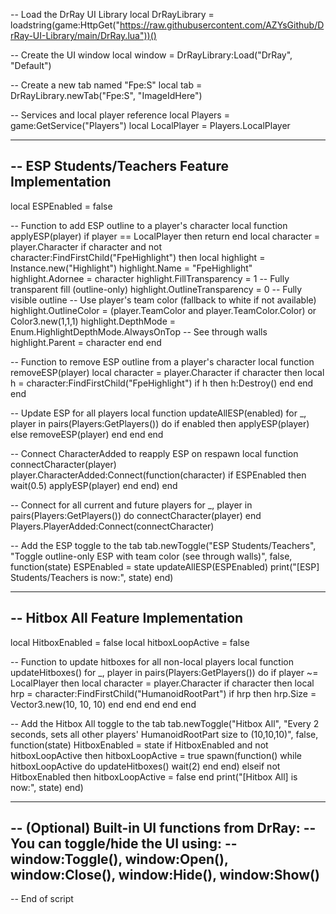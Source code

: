 -- Load the DrRay UI Library
local DrRayLibrary = loadstring(game:HttpGet("https://raw.githubusercontent.com/AZYsGithub/DrRay-UI-Library/main/DrRay.lua"))()

-- Create the UI window
local window = DrRayLibrary:Load("DrRay", "Default")

-- Create a new tab named "Fpe:S"
local tab = DrRayLibrary.newTab("Fpe:S", "ImageIdHere")

-- Services and local player reference
local Players = game:GetService("Players")
local LocalPlayer = Players.LocalPlayer

------------------------------------------------
-- ESP Students/Teachers Feature Implementation
------------------------------------------------
local ESPEnabled = false

-- Function to add ESP outline to a player's character
local function applyESP(player)
	if player == LocalPlayer then return end
	local character = player.Character
	if character and not character:FindFirstChild("FpeHighlight") then
		local highlight = Instance.new("Highlight")
		highlight.Name = "FpeHighlight"
		highlight.Adornee = character
		highlight.FillTransparency = 1       -- Fully transparent fill (outline-only)
		highlight.OutlineTransparency = 0    -- Fully visible outline
		-- Use player's team color (fallback to white if not available)
		highlight.OutlineColor = (player.TeamColor and player.TeamColor.Color) or Color3.new(1,1,1)
		highlight.DepthMode = Enum.HighlightDepthMode.AlwaysOnTop -- See through walls
		highlight.Parent = character
	end
end

-- Function to remove ESP outline from a player's character
local function removeESP(player)
	local character = player.Character
	if character then
		local h = character:FindFirstChild("FpeHighlight")
		if h then
			h:Destroy()
		end
	end
end

-- Update ESP for all players
local function updateAllESP(enabled)
	for _, player in pairs(Players:GetPlayers()) do
		if enabled then
			applyESP(player)
		else
			removeESP(player)
		end
	end
end

-- Connect CharacterAdded to reapply ESP on respawn
local function connectCharacter(player)
	player.CharacterAdded:Connect(function(character)
		if ESPEnabled then
			wait(0.5)
			applyESP(player)
		end
	end)
end

-- Connect for all current and future players
for _, player in pairs(Players:GetPlayers()) do
	connectCharacter(player)
end
Players.PlayerAdded:Connect(connectCharacter)

-- Add the ESP toggle to the tab
tab.newToggle("ESP Students/Teachers", "Toggle outline-only ESP with team color (see through walls)", false, function(state)
	ESPEnabled = state
	updateAllESP(ESPEnabled)
	print("[ESP] Students/Teachers is now:", state)
end)

------------------------------------------------
-- Hitbox All Feature Implementation
------------------------------------------------
local HitboxEnabled = false
local hitboxLoopActive = false

-- Function to update hitboxes for all non-local players
local function updateHitboxes()
	for _, player in pairs(Players:GetPlayers()) do
		if player ~= LocalPlayer then
			local character = player.Character
			if character then
				local hrp = character:FindFirstChild("HumanoidRootPart")
				if hrp then
					hrp.Size = Vector3.new(10, 10, 10)
				end
			end
		end
	end
end

-- Add the Hitbox All toggle to the tab
tab.newToggle("Hitbox All", "Every 2 seconds, sets all other players' HumanoidRootPart size to (10,10,10)", false, function(state)
	HitboxEnabled = state
	if HitboxEnabled and not hitboxLoopActive then
		hitboxLoopActive = true
		spawn(function()
			while hitboxLoopActive do
				updateHitboxes()
				wait(2)
			end
		end)
	elseif not HitboxEnabled then
		hitboxLoopActive = false
	end
	print("[Hitbox All] is now:", state)
end)

------------------------------------------------
-- (Optional) Built-in UI functions from DrRay:
-- You can toggle/hide the UI using:
-- window:Toggle(), window:Open(), window:Close(), window:Hide(), window:Show()
------------------------------------------------

-- End of script
